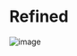 # Refined



![image](https://user-images.githubusercontent.com/98642867/154937700-78470ec7-3024-4e52-ba8b-1a8e00cd0d00.png)

